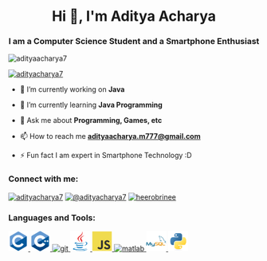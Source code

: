 <h1 align="center">Hi 👋, I'm Aditya Acharya</h1>
<h3 align="center">I am a Computer Science Student and a Smartphone Enthusiast</h3>

<p align="left"> <img src="https://komarev.com/ghpvc/?username=adityaacharya7&label=Profile%20views&color=0e75b6&style=flat" alt="adityaacharya7" /> </p>

<p align="left"> <a href="https://twitter.com/adityacharya7" target="blank"><img src="https://img.shields.io/twitter/follow/adityacharya7?logo=twitter&style=for-the-badge" alt="adityacharya7" /></a> </p>

- 🔭 I’m currently working on **Java**

- 🌱 I’m currently learning **Java Programming**

- 💬 Ask me about **Programming, Games, etc**

- 📫 How to reach me **adityaacharya.m777@gmail.com**

- ⚡ Fun fact I am expert in Smartphone Technology :D 

<h3 align="left">Connect with me:</h3>
<p align="left">
<a href="https://twitter.com/adityacharya7" target="blank"><img align="center" src="https://raw.githubusercontent.com/rahuldkjain/github-profile-readme-generator/master/src/images/icons/Social/twitter.svg" alt="adityacharya7" height="30" width="40" /></a>
<a href="https://instagram.com/@adityaacharya.7" target="blank"><img align="center" src="https://raw.githubusercontent.com/rahuldkjain/github-profile-readme-generator/master/src/images/icons/Social/instagram.svg" alt="@adityacharya7" height="30" width="40" /></a>
<a href="https://www.youtube.com/@heerobrinee" target="blank"><img align="center" src="https://raw.githubusercontent.com/rahuldkjain/github-profile-readme-generator/master/src/images/icons/Social/youtube.svg" alt="heerobrinee" height="30" width="40" /></a>
</p>

<h3 align="left">Languages and Tools:</h3>
<p align="left"> <a href="https://www.cprogramming.com/" target="_blank" rel="noreferrer"> <img src="https://raw.githubusercontent.com/devicons/devicon/master/icons/c/c-original.svg" alt="c" width="40" height="40"/> </a> <a href="https://www.w3schools.com/cpp/" target="_blank" rel="noreferrer"> <img src="https://raw.githubusercontent.com/devicons/devicon/master/icons/cplusplus/cplusplus-original.svg" alt="cplusplus" width="40" height="40"/> </a> <a href="https://git-scm.com/" target="_blank" rel="noreferrer"> <img src="https://www.vectorlogo.zone/logos/git-scm/git-scm-icon.svg" alt="git" width="40" height="40"/> </a> <a href="https://www.java.com" target="_blank" rel="noreferrer"> <img src="https://raw.githubusercontent.com/devicons/devicon/master/icons/java/java-original.svg" alt="java" width="40" height="40"/> </a> <a href="https://developer.mozilla.org/en-US/docs/Web/JavaScript" target="_blank" rel="noreferrer"> <img src="https://raw.githubusercontent.com/devicons/devicon/master/icons/javascript/javascript-original.svg" alt="javascript" width="40" height="40"/> </a> <a href="https://www.mathworks.com/" target="_blank" rel="noreferrer"> <img src="https://upload.wikimedia.org/wikipedia/commons/2/21/Matlab_Logo.png" alt="matlab" width="40" height="40"/> </a> <a href="https://www.mysql.com/" target="_blank" rel="noreferrer"> <img src="https://raw.githubusercontent.com/devicons/devicon/master/icons/mysql/mysql-original-wordmark.svg" alt="mysql" width="40" height="40"/> </a> <a href="https://www.python.org" target="_blank" rel="noreferrer"> <img src="https://raw.githubusercontent.com/devicons/devicon/master/icons/python/python-original.svg" alt="python" width="40" height="40"/> </a> </p>
